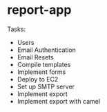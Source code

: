 report-app
==========

Tasks:
  - Users
  - Email Authentication
  - Email Resets
  - Compile templates
  - Implement forms
  - Deploy to EC2
  - Set up SMTP server
  - Implement export
  - Implement export with camel
